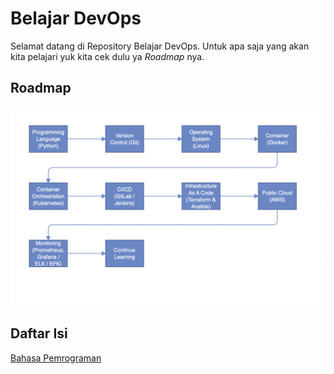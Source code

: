 # Belajar DevOps
Selamat datang di Repository Belajar DevOps. Untuk apa saja yang akan kita pelajari yuk kita cek dulu ya *Roadmap* nya.
## **Roadmap**
![Roadmap](./Roadmap.png)
## **Daftar Isi**
[Bahasa Pemrograman](https://github.com/ludesdeveloper/Belajar-DevOps/tree/master/1-Programming-Language)
